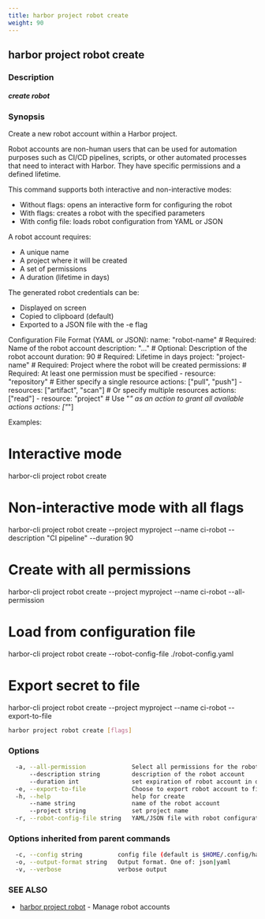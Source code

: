 ```yaml
---
title: harbor project robot create
weight: 90
---
```

## harbor project robot create

### Description

##### create robot

### Synopsis

Create a new robot account within a Harbor project.

Robot accounts are non-human users that can be used for automation purposes
such as CI/CD pipelines, scripts, or other automated processes that need
to interact with Harbor. They have specific permissions and a defined lifetime.

This command supports both interactive and non-interactive modes:
- Without flags: opens an interactive form for configuring the robot
- With flags: creates a robot with the specified parameters
- With config file: loads robot configuration from YAML or JSON

A robot account requires:
- A unique name
- A project where it will be created
- A set of permissions
- A duration (lifetime in days)

The generated robot credentials can be:
- Displayed on screen
- Copied to clipboard (default)
- Exported to a JSON file with the -e flag

Configuration File Format (YAML or JSON):
  name: "robot-name"        # Required: Name of the robot account
  description: "..."        # Optional: Description of the robot account
  duration: 90              # Required: Lifetime in days
  project: "project-name"   # Required: Project where the robot will be created
  permissions:              # Required: At least one permission must be specified
    - resource: "repository"  # Either specify a single resource
      actions: ["pull", "push"]
    - resources: ["artifact", "scan"]  # Or specify multiple resources
      actions: ["read"]
    - resource: "project"    # Use "*" as an action to grant all available actions
      actions: ["*"]

Examples:
  # Interactive mode
  harbor-cli project robot create

  # Non-interactive mode with all flags
  harbor-cli project robot create --project myproject --name ci-robot --description "CI pipeline" --duration 90

  # Create with all permissions
  harbor-cli project robot create --project myproject --name ci-robot --all-permission

  # Load from configuration file
  harbor-cli project robot create --robot-config-file ./robot-config.yaml

  # Export secret to file
  harbor-cli project robot create --project myproject --name ci-robot --export-to-file

```sh
harbor project robot create [flags]
```

### Options

```sh
  -a, --all-permission             Select all permissions for the robot account
      --description string         description of the robot account
      --duration int               set expiration of robot account in days
  -e, --export-to-file             Choose to export robot account to file
  -h, --help                       help for create
      --name string                name of the robot account
      --project string             set project name
  -r, --robot-config-file string   YAML/JSON file with robot configuration
```

### Options inherited from parent commands

```sh
  -c, --config string          config file (default is $HOME/.config/harbor-cli/config.yaml)
  -o, --output-format string   Output format. One of: json|yaml
  -v, --verbose                verbose output
```

### SEE ALSO

* [harbor project robot](harbor-project-robot.md)	 - Manage robot accounts

